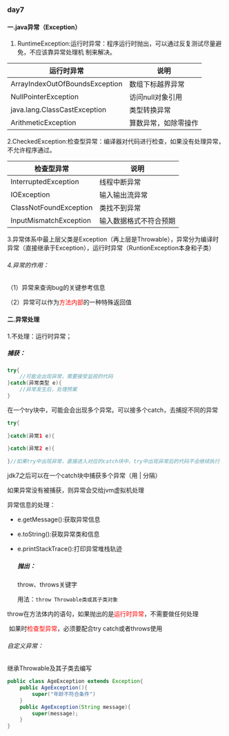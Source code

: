### day7

#### 一.java异常（Exception）

1. RuntimeException:运行时异常：程序运行时抛出，可以通过反复测试尽量避免，不应该靠异常处理机 制来解决。

| 运行时异常                     | 说明                 |
| ------------------------------ | -------------------- |
| ArrayIndexOutOfBoundsException | 数组下标越界异常     |
| NullPointerException           | 访问null对象引用     |
| java.lang.ClassCastException   | 类型转换异常         |
| ArithmeticException            | 算数异常，如除零操作 |

​	2.CheckedException:检查型异常：编译器对代码进行检查，如果没有处理异常，不允许程序通过。

| 检查型异常             | 说明                   |
| ---------------------- | ---------------------- |
| InterruptedException   | 线程中断异常           |
| IOException            | 输入输出流异常         |
| ClassNotFoundException | 类找不到异常           |
| InputMismatchException | 输入数据格式不符合预期 |

​	3.异常体系中最上层父类是Exception（再上层是Throwable），异常分为编译时异常（直接继承于Exception），运行时异常（RuntionException本身和子类）

###### 4.异常的作用：

（1）异常来查询bug的关键参考信息

（2）异常可以作为<span style="color:red;">方法内部</span>的一种特殊返回值



#### 二.异常处理

1.不处理：运行时异常；

##### 	捕获：

```java
try{
    //可能会出现异常，需要接受监视的代码
}catch(异常类型 e){
    //异常发生后，处理预案
}
```

在一个try块中，可能会会出现多个异常。可以接多个catch，去捕捉不同的异常

```java
try{
    
}catch(异常1 e){
    
}catch(异常2 e){
    
}//如果try中出现异常，直接进入对应的catch块中，try中出现异常后的代码不会继续执行
```

jdk7之后可以在一个catch块中捕获多个异常（用 | 分隔）

如果异常没有被捕获，则异常会交给jvm虚拟机处理



异常信息的处理：

- e.getMessage():获取异常信息

- e.toString():获取异常类和信息

- e.printStackTrace():打印异常堆栈轨迹

  ##### 抛出：

  throw、throws关键字

  用法：`throw Throwable类或其子类对象`

throw在方法体内的语句，如果抛出的是<span style="color:red;">运行时异常</span >，不需要做任何处理

​											如果时<span style="color:red;">检查型异常</span>，必须要配合try catch或者throws使用



###### 自定义异常：

继承Throwable及其子类去编写

```java
public class AgeException extends Exception{
    public AgeException(){
        super("年龄不符合条件")
    }
    public AgeException(String message){
        super(message);
    }
}
```

